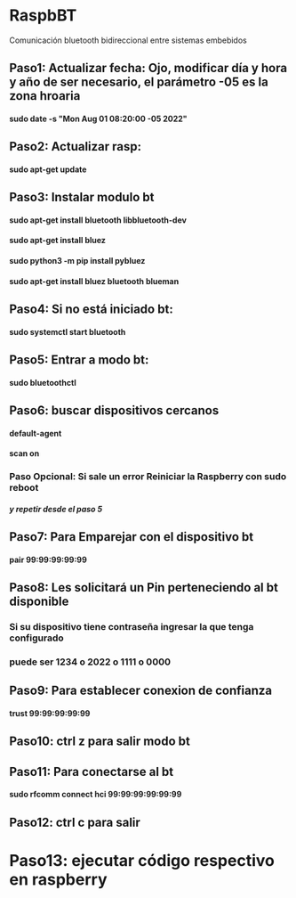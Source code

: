 # RaspbBT
Comunicación bluetooth bidireccional entre sistemas embebidos

## Paso1: Actualizar fecha: Ojo, modificar día y hora y año de ser necesario, el parámetro -05 es la zona hroaria
#### sudo date -s "Mon Aug 01 08:20:00 -05 2022"
## Paso2: Actualizar rasp:
#### sudo apt-get update
## Paso3: Instalar modulo bt
#### sudo apt-get install bluetooth libbluetooth-dev
#### sudo apt-get install bluez
#### sudo python3 -m pip install pybluez
#### sudo apt-get install bluez bluetooth blueman

## Paso4: Si no está iniciado bt:
#### sudo systemctl start bluetooth
## Paso5: Entrar a modo bt:
#### sudo bluetoothctl  
## Paso6: buscar dispositivos cercanos
#### default-agent
#### scan on
### Paso Opcional:  Si sale un error Reiniciar la Raspberry con sudo reboot
##### y repetir desde el paso 5
## Paso7: Para Emparejar con el dispositivo bt
#### pair 99:99:99:99:99
## Paso8: Les solicitará un Pin perteneciendo al bt disponible
### Si su dispositivo tiene contraseña ingresar la que tenga configurado
### puede ser 1234 o 2022 o 1111 o 0000
## Paso9: Para establecer conexion de confianza
#### trust 99:99:99:99:99
## Paso10: ctrl z para salir modo bt
## Paso11: Para conectarse al bt 
#### sudo rfcomm connect hci 99:99:99:99:99:99

## Paso12: ctrl c para salir

# Paso13: ejecutar código respectivo en raspberry

